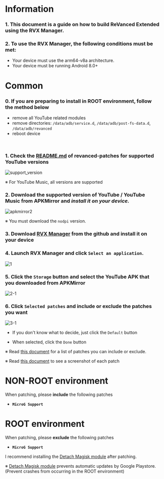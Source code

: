 Information
==
### 1. This document is a guide on how to build ReVanced Extended using the RVX Manager.


### 2. To use the RVX Manager, the following conditions must be met:
- Your device must use the arm64-v8a architecture.
- Your device must be running Android 8.0+



Common
==
### 0. If you are preparing to install in **ROOT environment**, follow the method below
- remove all YouTube related modules
- remove directories: `/data/adb/service.d`, `/data/adb/post-fs-data.d`, `/data/adb/revanced`
- reboot device

​
### 1. Check the [README.md](https://github.com/inotia00/revanced-patches/tree/revanced-extended#-json-format) of revanced-patches for supported YouTube versions

![support_version](https://github.com/inotia00/revanced-documentation/assets/108592928/4d246d7d-9528-4691-b9d2-003a85a2d627)

※ For YouTube Music, all versions are supported
​

### 2. Download the supported version of YouTube / YouTube Music from APKMirror and **_install it on your device._**

![apkmirror2](https://github.com/inotia00/revanced-documentation/assets/108592928/48dd9182-7938-4e8e-a025-73327ff7a6a4)

※ You must download the `nodpi` version.


### 3. Download [RVX Manager](https://github.com/inotia00/revanced-manager/releases/latest) from the github and install it on your device


### 4. Launch RVX Manager and click `Select an application`.

![1](https://github.com/inotia00/revanced-documentation/assets/108592928/22ca109b-abd6-4d1a-95e9-1576c0bcb205)


### 5. Click the `Storage` button and select the YouTube APK that you downloaded from APKMirror

![2-1](https://github.com/inotia00/revanced-documentation/assets/108592928/98ea9457-29fb-48ab-bab2-c38baef91e53)


### 6. Click `Selected patches` and include or exclude the patches you want

![3-1](https://github.com/inotia00/revanced-documentation/assets/108592928/6c0bcd02-93e6-44eb-abeb-30ab1e3081cb)

- If you don't know what to decide, just click the `Default` button

- When selected, click the `Done` button


※ Read [this document](https://github.com/inotia00/revanced-documentation/wiki/Options-Information-about-the-patch) for a list of patches you can include or exclude.

※ Read [this document](https://github.com/ReVanced-Extended-Community/Patches-Documentation) to see a screenshot of each patch


NON-ROOT environment
==
When patching, please **include** the following patches

- **`MicroG Support`**


ROOT environment
==
When patching, please **exclude** the following patches

- **`MicroG Support`**


I recommend installing the [Detach Magisk module](https://forum.xda-developers.com/t/module-detach3-detach-market-links.3447494/) after patching.

※ [Detach Magisk module](https://forum.xda-developers.com/t/module-detach3-detach-market-links.3447494/) prevents automatic updates by Google Playstore. (Prevent crashes from occurring in the ROOT environment)